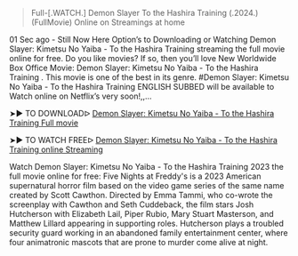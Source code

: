 > Full-[.WATCH.] Demon Slayer To the Hashira Training (.2024.) (FullMovie) Online on Streamings at home

01 Sec ago - Still Now Here Option’s to Downloading or Watching Demon Slayer: Kimetsu No Yaiba - To the Hashira Training streaming the full movie online for free. Do you like movies? If so, then you’ll love New Worldwide Box Office Movie: Demon Slayer: Kimetsu No Yaiba - To the Hashira Training . This movie is one of the best in its genre. #Demon Slayer: Kimetsu No Yaiba - To the Hashira Training ENGLISH SUBBED will be available to Watch online on Netflix’s very soon!,,…

➤► TO DOWNLOADᐅ [Demon Slayer: Kimetsu No Yaiba - To the Hashira Training Full movie](https://t.co/RwytKqvMoC)

➤► TO WATCH FREEᐅ [Demon Slayer: Kimetsu No Yaiba - To the Hashira Training online Streaming](https://t.co/RwytKqvMoC)

Watch Demon Slayer: Kimetsu No Yaiba - To the Hashira Training 2023 the full movie online for free: Five Nights at Freddy's is a 2023 American supernatural horror film based on the video game series of the same name created by Scott Cawthon. Directed by Emma Tammi, who co-wrote the screenplay with Cawthon and Seth Cuddeback, the film stars Josh Hutcherson with Elizabeth Lail, Piper Rubio, Mary Stuart Masterson, and Matthew Lillard appearing in supporting roles. Hutcherson plays a troubled security guard working in an abandoned family entertainment center, where four animatronic mascots that are prone to murder come alive at night.
